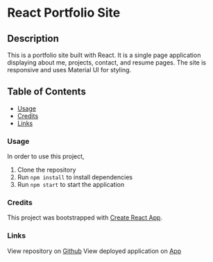 # React Portfolio Site

## Description

This is a portfolio site built with React. It is a single page application displaying about me, projects, contact, and resume pages. The site is responsive and uses Material UI for styling. 

## Table of Contents
* [Usage](#usage)
* [Credits](#credits)
* [Links](#links)

### Usage
In order to use this project,
   1. Clone the repository
   2. Run `npm install` to install dependencies
   3. Run `npm start` to start the application
    
### Credits
This project was bootstrapped with [Create React App](https://github.com/facebook/create-react-app).

### Links
View repository on [Github](https://github.com/demiapollo/react-portfolio2)
View deployed application on [App]()
